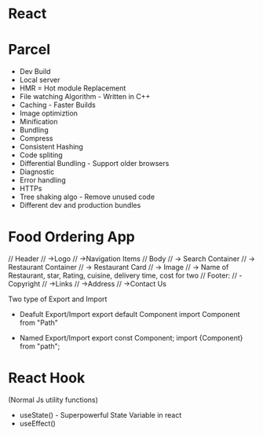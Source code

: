 # React

# Parcel
- Dev Build
- Local server
- HMR = Hot module Replacement
- File watching Algorithm - Written in C++
- Caching - Faster Builds
- Image optimiztion
- Minification
- Bundling
- Compress
- Consistent Hashing
- Code spliting
- Differential Bundling - Support older browsers
- Diagnostic
- Error handling
- HTTPs
- Tree shaking algo - Remove unused code
- Different dev and production bundles



# Food Ordering App

// Header 
//  ->Logo 
//  ->Navigation Items
// Body
//  -> Search Container
//  -> Restaurant Container
//    -> Restaurant Card
//     -> Image
//     -> Name of Restaurant, star, Rating, cuisine, delivery time, cost for two
// Footer:
//  -Copyright 
//  ->Links 
//  ->Address 
//  ->Contact Us


Two type of Export and Import
-  Deafult Export/Import
export default Component
import Component from "Path"

- Named Export/Import
export const Component;
import {Component} from "path";

# React Hook
(Normal Js utility functions)
- useState() - Superpowerful State Variable in react
- useEffect()
